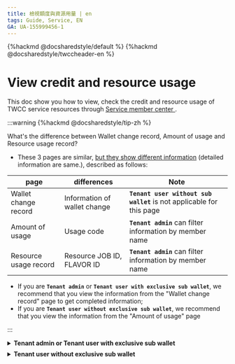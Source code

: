 ```yaml
---
title: 檢視額度與資源用量 | en
tags: Guide, Service, EN
GA: UA-155999456-1
---
```


{%hackmd @docsharedstyle/default %}
{%hackmd @docsharedstyle/twccheader-en %}


# View credit and resource usage

This doc show you how to view, check the credit and resource usage of TWCC service resources through [<ins>Service member center <i class="fa fa-question-circle fa-question-circle-for-service" aria-hidden="true"></i></ins>](https://man.twcc.ai/@twsdocs/howto-service-access-service-en).

:::warning
{%hackmd @docsharedstyle/tip-zh %}

What's the difference between Wallet change record, Amount of usage and Resource usage record?

- These 3 pages are similar, <ins>but they show different information</ins> (detailed information are same.), described as follows:

| page | differences | Note |
| -------- | -------- | -------- |
| Wallet change record    | Information of wallet change    | **`Tenant user without sub wallet`** is not applicable  for this page   |
| Amount of usage     |  Usage code  |  **`Tenant admin`** can filter information by member name    | 
| Resource usage record     | Resource JOB ID,  FLAVOR ID  |  **`Tenant admin`** can filter information by member name    |

- If you are **`Tenant admin`** or **`Tenant user with exclusive sub wallet`**, we recommend that you view the information from the "Wallet change record" page to get completed information;
- If you are **`Tenant user without exclusive sub wallet`**, we recommend that you view the information from the "Amount of usage" page

:::

<!-- 1 start -->

<details class="docspoiler">

<summary><b>Tenant admin or Tenant user with exclusive sub wallet</b></summary>

<br>

If you are"**Tenant admin**" or "**Tenant user with exclusive sub wallet**", please follow the steps to view the wallet change records and the corresponding amount of usage and resource usage:

### Step 1. choose the project 

After entering service member center, click "**Projects**" > "**My Projects**" > choose the project you'd like to view the resource usage.


### Step 2. Wallet change record

click "**Wallet change record**" > click "**Wallet**"^[1]^ > "**Choose date**" > "**Service**"^[2]^ > click "**Transaction category**"^[3]^。


![](https://cos.twcc.ai/SYS-MANUAL/uploads/upload_043d98ab77e46b651a4b768cc7beeb54.png)


:::info

{%hackmd @docsharedstyle/note-en %}

[1] You can choose "**All(defalut)**", or "**main wallet**" or "**sub wallet**"
[2] Choose "**Taiwan Computing Cloud(TWCC)**" > Choose service (VCS, CCS...)
[3] You can choose "**All(defalut)**", or "**resource re-billing**" or "**resource re-funding**"...
:::

As shown in the picture above, this page record the time of each transaction, Service items, Amount of variance, Wallet balance... and other information.



**The following table shows an example:**：

- `2021/07/25 12:08:05` complete the wallet change, amount of variance of this transaction is `0.0784`,debit from`main wallet`；
- Change request from user `leoxxx` (supercomputer account) who use `Virtual Compute Service (VCS)` Service；
- Before this transaction, Wallet balance is `2631xxx`. After the transaction, Wallet balance becomes `2631xxxx`。


|Time |Transaction number | Service items |Modifier name | Transaction Category | Wallet name |Wallet balance (front) |Amount of variance | Wallet balance (back) | |
| -------- | -------- | -------- | -------- | -------- | -------- |----- |----- |----- |----- |
|2021/07/25 12:08:05    |M54709357   | Taiwan Computing Cloud(TWCC) > Virtual Compute Service (VCS)     | leoxxx     |Resource deduction| Main wallet    |2,631xxx     |-0.0784     | 2,631xxx | detailed information |

### Step 3. detailed information

click "**detailed information**" to check Identification code, Resource use period... of this transaction.

![](https://cos.twcc.ai/SYS-MANUAL/uploads/upload_f99be53362e5bef8f191f35a02f67871.png)



</details>

<!-- Space -->

<div style="height:8px"></div>

<!-- 2. start -->

<details class="docspoiler">

<summary><b>Tenant user without exclusive sub wallet</b></summary>

<br>


If you are **`Tenant user without exclusive sub wallet`**, please follow the steps to view the amount of usage and resource usage:

### Step 1. choose the project 

After entering service member center, click "**Projects**" > "**My Projects**" > choose the project you'd like to view the resource usage.

![](https://cos.twcc.ai/SYS-MANUAL/uploads/upload_e94f23b75104b1c6d626db5ea910d97d.png)

### Step 2. Amount of usage

click "**Amount of usage**" > Choose"**Service**"^[1]^ > Choose "**Name**" ^[2]^ > "**Choose date**" > Choose"**Transaction Category**"^[3]^。

![](https://cos.twcc.ai/SYS-MANUAL/uploads/upload_8db976c092bb5465542af4c05bddfd6a.png)



:::info

{%hackmd @docsharedstyle/note-en %}

[1] Choose "**Taiwan Computing Cloud(TWCC)**" > Choose service (VCS, CCS...)
[2] **`Tenant user`** can only view personal information, **`Tenant Admin`** can view all members in the project by choose Name.
[3] It's not necessary to choose, or you can select "**Resource debit**" or"**Resource offset**" 
:::

As shown in the picture above, this page record the time of each usage, Supercomputer account, Usage information... and other information.

**The following table shows an example:**：

System count an amount of usage at `2021/07/06 18:06:15` , User Name: `xxx` (Supercomputer account：`u3xxxx`)。


| Usage code | Time | Usage number |Supercomputer account |Name |Usage information |Detailed information |
| -------- | -------- | -------- |-------- |-------- |-------- |-------- |
|D16DD20D838A29376B8D25     | 2021/07/06 18:06:15     | M53168389     |u3xxxx    |xxx     |-16.4068    |Detailed information    |


### Step 3. Detailed information

Click "**Detailed information**" and you'll see that amount of usage and its corresponding Resource use period, Service ID, Resource use period...and more detailed information.


**Example**：

- VCS create at `2021/08/04 12:00:00`, VM Service name is `vmbetty0728`, VM Service ID is `2001057`
- VCS end time :`2021/08/04 15:00:00` , Resource use period：`10800 秒(sec)`, Quota valuation is `5.3235`.

![](https://cos.twcc.ai/SYS-MANUAL/uploads/upload_f22b874a51f631c0c824fc810e38e76c.png)


</details>

<br>
